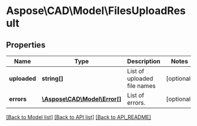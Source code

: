 # Aspose\CAD\Model\FilesUploadResult

## Properties
Name | Type | Description | Notes
------------ | ------------- | ------------- | -------------
**uploaded** | **string[]** | List of uploaded file names | [optional] 
**errors** | [**\Aspose\CAD\Model\Error[]**](Error.md) | List of errors. | [optional] 

[[Back to Model list]](API_README.md#documentation-for-models) [[Back to API list]](API_README.md#documentation-for-api-endpoints) [[Back to API_README]](API_README.md)

